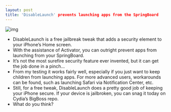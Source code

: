```yaml
---
layout: post
title: 'DisableLaunch' prevents launching apps from the SpringBoard
---
```

![img](http://media.idownloadblog.com/wp-content/uploads/2012/03/DisableLaunch-Screenshot.jpg)
* DisableLaunch is a free jailbreak tweak that adds a security element to your iPhone’s Home screen.
* With the assistance of Activator, you can outright prevent apps from launching from your SpringBoard.
* It’s not the most surefire security feature ever invented, but it can get the job done in a pinch…
* From my testing it works fairly well, especially if you just want to keep children from launching apps. For more advanced users, workarounds can be found, such as launching Safari via Notification Center, etc.
* Still, for a free tweak, DisableLaunch does a pretty good job of keeping your iPhone secure. If your device is jailbroken, you can snag it today on Cydia’s BigBoss repo.
* What do you think?

